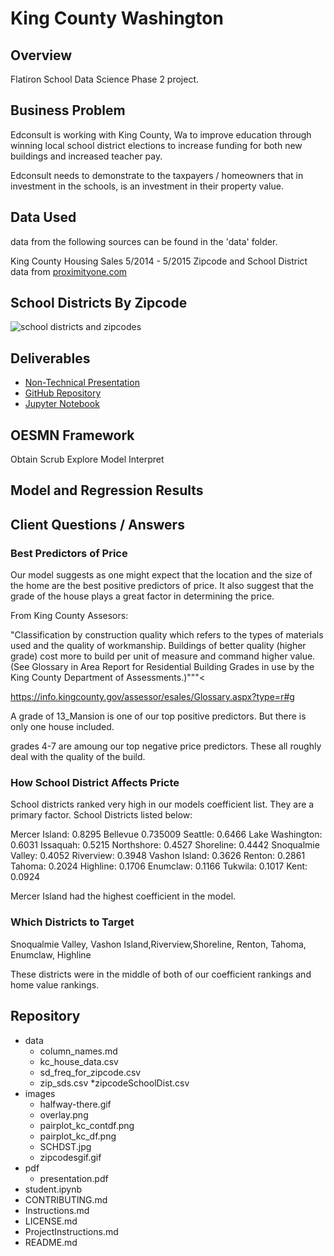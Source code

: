 # King County Washington



## Overview
Flatiron School Data Science Phase 2 project.

## Business Problem

Edconsult is working with King County, Wa to improve education through winning local school district elections to increase funding for both new buildings and increased teacher pay.

Edconsult needs to demonstrate to the taxpayers / homeowners that in investment in the schools, is an investment in their property value.

## Data Used
data from the following sources can be found in the 'data' folder.

King County Housing Sales 5/2014 - 5/2015
Zipcode and School District data from [proximityone.com](http://proximityone.com/zip-sd.htm)

## School Districts By Zipcode
![school districts and zipcodes](images/overlay.jpg)

## Deliverables
* [Non-Technical Presentation]()
* [GitHub Repository](https://github.com/ceflynn/dsc-phase-2-project-v2-3)
* [Jupyter Notebook](https://github.com/ceflynn/dsc-phase-2-project-v2-3/blob/main/student.ipynb)

## OESMN Framework
Obtain
Scrub
Explore
Model
Interpret

## Model and Regression Results

## Client Questions / Answers

### Best Predictors of Price
Our model suggests as one might expect that the location and the size of the home are the best positive predictors of price. It also suggest that the grade of the house plays a great factor in determining the price.

From King County Assesors:

"Classification by construction quality which refers to the types of materials used and the quality of workmanship. Buildings of better quality (higher grade) cost more to build per unit of measure and command higher value. (See Glossary in Area Report for Residential Building Grades in use by the King County Department of Assessments.)"""<

https://info.kingcounty.gov/assessor/esales/Glossary.aspx?type=r#g

A grade of 13_Mansion is one of our top positive predictors. But there is only one house included.

grades 4-7 are amoung our top negative price predictors. These all roughly deal with the quality of the build.

### How School District Affects Pricte

School districts ranked very high in our models coefficient list.  They are a primary factor.  School Districts listed below:

Mercer Island: 0.8295
Bellevue 0.735009
Seattle: 0.6466
Lake Washington: 0.6031
Issaquah: 0.5215
Northshore: 0.4527
Shoreline: 0.4442
Snoqualmie Valley: 0.4052
Riverview: 0.3948
Vashon Island: 0.3626
Renton: 0.2861
Tahoma: 0.2024
Highline: 0.1706
Enumclaw: 0.1166
Tukwila: 0.1017
Kent: 0.0924

Mercer Island had the highest coefficient in the model. 

### Which Districts to Target

Snoqualmie Valley, Vashon Island,Riverview,Shoreline, Renton, Tahoma, Enumclaw, Highline 

These districts were in the middle of both of our coefficient rankings and home value rankings.

## Repository

* data
    * column_names.md
    * kc_house_data.csv
    * sd_freq_for_zipcode.csv
    * zip_sds.csv
    *zipcodeSchoolDist.csv
* images
    * halfway-there.gif
    * overlay.png
    * pairplot_kc_contdf.png
    * pairplot_kc_df.png
    * SCHDST.jpg
    * zipcodesgif.gif
* pdf
    * presentation.pdf
* student.ipynb
* CONTRIBUTING.md
* Instructions.md
* LICENSE.md
* ProjectInstructions.md
* README.md
 